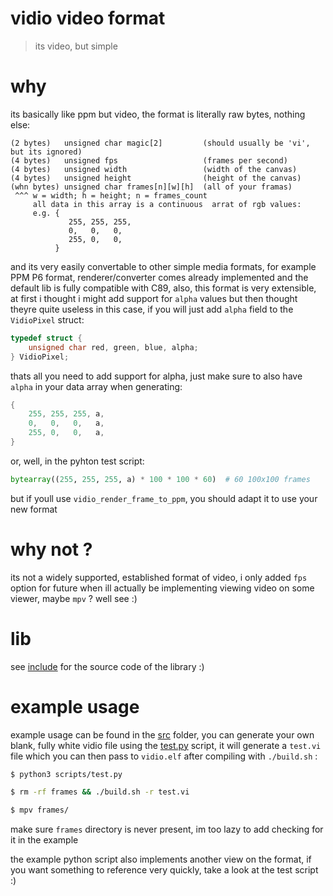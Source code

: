 # vidio video format

> its video, but simple

# why

its basically like ppm but video, the format is literally
raw bytes, nothing else:

    (2 bytes)   unsigned char magic[2]         (should usually be 'vi', but its ignored)
    (4 bytes)   unsigned fps                   (frames per second)
    (4 bytes)   unsigned width                 (width of the canvas)
    (4 bytes)   unsigned height                (height of the canvas)
    (whn bytes) unsigned char frames[n][w][h]  (all of your framas)
     ^^^ w = width; h = height; n = frames_count
         all data in this array is a continuous  arrat of rgb values:
         e.g. {
                 255, 255, 255,
                 0,   0,   0,
                 255, 0,   0,
              }

and its very easily convertable to other simple media formats, for example
PPM P6 format, renderer/converter comes already implemented and the default
lib is fully compatible with C89, also, this format is very extensible,
at first i thought i might add support for `alpha` values but then thought
theyre quite useless in this case, if you will just add `alpha` field to
the `VidioPixel` struct:

```c
typedef struct {
    unsigned char red, green, blue, alpha;
} VidioPixel;
```

thats all you need to add support for alpha, just make sure to also have
`alpha` in your data array when generating:

```c
{
    255, 255, 255, a,
    0,   0,   0,   a,
    255, 0,   0,   a,
}
```

or, well, in the pyhton test script:

```py
bytearray((255, 255, 255, a) * 100 * 100 * 60)  # 60 100x100 frames
```

but if youll use `vidio_render_frame_to_ppm`, you should adapt it
to use your new format

# why not ?

its not a widely supported, established format of video, i only
added `fps` option for future when ill actually be implementing
viewing video on some viewer, maybe `mpv` ? well see :)

# lib

see [include](/include) for the source code of the library :)

# example usage

example usage can be found in the [src](/src) folder, you can generate
your own blank, fully white vidio file using the [test.py](/scripts/test.py)
script, it will generate a `test.vi` file which you can then pass
to `vidio.elf` after compiling with `./build.sh` :

```sh
$ python3 scripts/test.py

$ rm -rf frames && ./build.sh -r test.vi

$ mpv frames/
```

make sure `frames` directory is never present, im too lazy to
add checking for it in the example

the example python script also implements another view on the
format, if you want something to reference very quickly, take
a look at the test script :)

